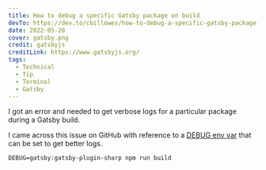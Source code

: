 ```yaml
---
title: How to debug a specific Gatsby package on build
devTo: https://dev.to/cbillowes/how-to-debug-a-specific-gatsby-package-on-build-3bid
date: 2022-05-28
cover: gatsby.png
credit: gatsbyjs
creditLink: https://www.gatsbyjs.org/
tags:
  - Technical
  - Tip
  - Terminal
  - Gatsby
---
```


I got an error and needed to get verbose logs for a particular package during a Gatsby build.

I came across this issue on GitHub with reference to a [DEBUG env var](https://github.com/gatsbyjs/gatsby/issues/34051#issuecomment-1077425897) that can be set to get better logs.

```
DEBUG=gatsby:gatsby-plugin-sharp npm run build
```
